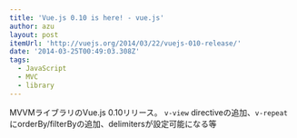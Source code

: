 ```yaml
---
title: 'Vue.js 0.10 is here! - vue.js'
author: azu
layout: post
itemUrl: 'http://vuejs.org/2014/03/22/vuejs-010-release/'
date: '2014-03-25T00:49:03.308Z'
tags:
  - JavaScript
  - MVC
  - library
---
```

MVVMライブラリのVue.js 0.10リリース。
`v-view` directiveの追加、`v-repeat` にorderBy/filterByの追加、delimitersが設定可能になる等
